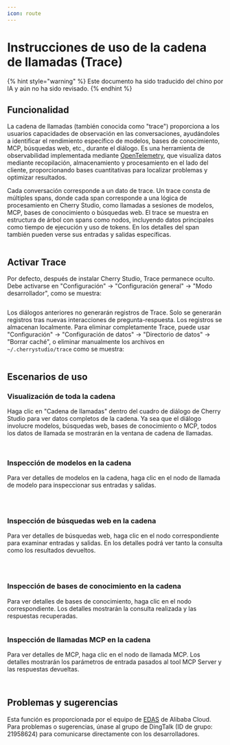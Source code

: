 ```yaml
---
icon: route
---
```

# Instrucciones de uso de la cadena de llamadas (Trace)


{% hint style="warning" %}
Este documento ha sido traducido del chino por IA y aún no ha sido revisado.
{% endhint %}




## Funcionalidad

La cadena de llamadas (también conocida como "trace") proporciona a los usuarios capacidades de observación en las conversaciones, ayudándoles a identificar el rendimiento específico de modelos, bases de conocimiento, MCP, búsquedas web, etc., durante el diálogo. Es una herramienta de observabilidad implementada mediante [OpenTelemetry](https://opentelemetry.io/docs/languages/js/), que visualiza datos mediante recopilación, almacenamiento y procesamiento en el lado del cliente, proporcionando bases cuantitativas para localizar problemas y optimizar resultados.

Cada conversación corresponde a un dato de trace. Un trace consta de múltiples spans, donde cada span corresponde a una lógica de procesamiento en Cherry Studio, como llamadas a sesiones de modelos, MCP, bases de conocimiento o búsquedas web. El trace se muestra en estructura de árbol con spans como nodos, incluyendo datos principales como tiempo de ejecución y uso de tokens. En los detalles del span también pueden verse sus entradas y salidas específicas.

<figure><img src="../.gitbook/assets/trace2.gif" alt=""><figcaption></figcaption></figure>

## Activar Trace

Por defecto, después de instalar Cherry Studio, Trace permanece oculto. Debe activarse en "Configuración" → "Configuración general" → "Modo desarrollador", como se muestra:

<figure><img src="../.gitbook/assets/image (84).png" alt=""><figcaption></figcaption></figure>

Los diálogos anteriores no generarán registros de Trace. Solo se generarán registros tras nuevas interacciones de pregunta-respuesta. Los registros se almacenan localmente. Para eliminar completamente Trace, puede usar "Configuración" → "Configuración de datos" → "Directorio de datos" → "Borrar caché", o eliminar manualmente los archivos en `~/.cherrystudio/trace` como se muestra:

<figure><img src="../.gitbook/assets/image (85).png" alt=""><figcaption></figcaption></figure>

## Escenarios de uso

### Visualización de toda la cadena

Haga clic en "Cadena de llamadas" dentro del cuadro de diálogo de Cherry Studio para ver datos completos de la cadena. Ya sea que el diálogo involucre modelos, búsquedas web, bases de conocimiento o MCP, todos los datos de llamada se mostrarán en la ventana de cadena de llamadas.

<figure><img src="../.gitbook/assets/image (1) (1) (1) (1).png" alt=""><figcaption></figcaption></figure>

<figure><img src="../.gitbook/assets/image (86).png" alt=""><figcaption></figcaption></figure>

### Inspección de modelos en la cadena

Para ver detalles de modelos en la cadena, haga clic en el nodo de llamada de modelo para inspeccionar sus entradas y salidas.

<figure><img src="../.gitbook/assets/image (87).png" alt=""><figcaption></figcaption></figure>

<figure><img src="../.gitbook/assets/image (88).png" alt=""><figcaption></figcaption></figure>

<figure><img src="../.gitbook/assets/image (89).png" alt=""><figcaption></figcaption></figure>

### Inspección de búsquedas web en la cadena

Para ver detalles de búsquedas web, haga clic en el nodo correspondiente para examinar entradas y salidas. En los detalles podrá ver tanto la consulta como los resultados devueltos.

<figure><img src="../.gitbook/assets/image (2) (1) (1) (1).png" alt=""><figcaption></figcaption></figure>

<figure><img src="../.gitbook/assets/image (150).png" alt=""><figcaption></figcaption></figure>

<figure><img src="../.gitbook/assets/image (151).png" alt=""><figcaption></figcaption></figure>

### Inspección de bases de conocimiento en la cadena

Para ver detalles de bases de conocimiento, haga clic en el nodo correspondiente. Los detalles mostrarán la consulta realizada y las respuestas recuperadas.

<figure><img src="../.gitbook/assets/image (152).png" alt=""><figcaption></figcaption></figure>

### Inspección de llamadas MCP en la cadena

Para ver detalles de MCP, haga clic en el nodo de llamada MCP. Los detalles mostrarán los parámetros de entrada pasados al tool MCP Server y las respuestas devueltas.

<figure><img src="../.gitbook/assets/image (153).png" alt=""><figcaption></figcaption></figure>

<figure><img src="../.gitbook/assets/image (154).png" alt=""><figcaption></figcaption></figure>

## Problemas y sugerencias

Esta función es proporcionada por el equipo de [EDAS](https://www.aliyun.com/product/edas) de Alibaba Cloud. Para problemas o sugerencias, únase al grupo de DingTalk (ID de grupo: 21958624) para comunicarse directamente con los desarrolladores.
